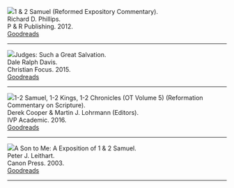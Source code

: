 <img src="/images/commentary-1-samuel-phillips.jpg">1 & 2 Samuel (Reformed Expository Commentary).  
Richard D. Phillips.  
P & R Publishing. 2012.  
[Goodreads](https://www.goodreads.com/book/show/13770449-1-samuel)

<hr style="clear:both;">

<img src="/images/commentary-judges-davis.jpg">Judges: Such a Great Salvation.  
Dale Ralph Davis.  
Christian Focus. 2015.  
[Goodreads](https://www.goodreads.com/book/show/1634392.Judges)

<hr style="clear:both;">

<img src="/images/commentary-samuel-kings-chronicles-cooper.jpg">1-2 Samuel, 1-2 Kings, 1-2 Chronicles (OT Volume 5) (Reformation Commentary on Scripture).  
Derek Cooper & Martin J. Lohrmann (Editors).  
IVP Academic. 2016.  
[Goodreads](https://www.goodreads.com/book/show/26598205-1-2-samuel-1-2-kings-1-2-chronicles-ot-volume-5)

<hr style="clear:both;">

<img src="/images/commentary-samuel-a-son-to-me-leithart.jpg">A Son to Me: A Exposition of 1 & 2 Samuel.  
Peter J. Leithart.  
Canon Press. 2003.  
[Goodreads](https://www.goodreads.com/book/show/259112.A_Son_to_Me)

<hr style="clear:both;">
